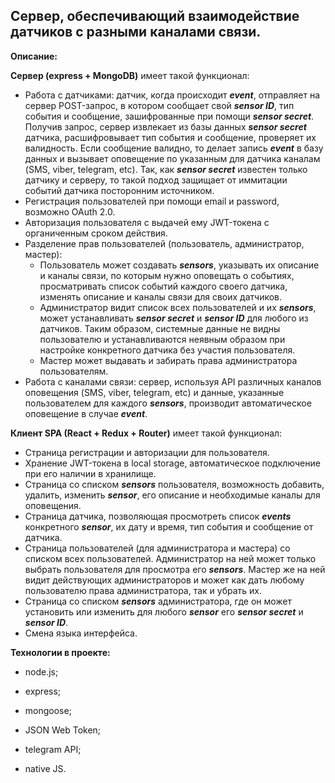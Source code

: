 ## Сервер, обеспечивающий взаимодействие датчиков с разными каналами связи.

**Описание:** 

**Сервер (express + MongoDB)** имеет такой функционал:

+ Работа с датчиками: датчик, когда происходит ***event***, отправляет на сервер POST-запрос, в котором сообщает свой ***sensor ID***, тип события и сообщение, зашифрованные при помощи ***sensor secret***. Получив запрос, сервер извлекает из базы данных ***sensor secret*** датчика, расшифровывает тип события и сообщение, проверяет их валидность. Если сообщение валидно, то делает запись ***event*** в базу данных и вызывает оповещение по указанным для датчика каналам (SMS, viber, telegram, etc). Так, как ***sensor secret*** известен только датчику и серверу, то такой подход защищает от иммитации событий датчика посторонним источником.
+ Регистрация пользователей при помощи email и password, возможно OAuth 2.0.
+ Авторизация пользователя с выдачей ему JWT-токена с органиченным сроком действия.
+ Разделение прав пользователей (пользователь, администратор, мастер):
	+ Пользователь может создавать ***sensors***, указывать их описание и каналы связи, по которым нужно оповещать о событиях, просматривать список событий каждого своего датчика, изменять описание и каналы связи для своих датчиков.
	+ Администратор видит список всех пользователей и их ***sensors***, может устанавливать ***sensor secret*** и ***sensor ID*** для любого из датчиков. Таким образом, системные данные не видны пользователю и устанавливаются неявным образом при настройке конкретного датчика без участия пользователя.
	+ Мастер может выдавать и забирать права администратора пользователям.
+ Работа с каналами связи: сервер, используя API различных каналов оповещения (SMS, viber, telegram, etc) и данные, указанные пользователем для каждого ***sensors***, производит автоматическое оповещение в случае ***event***.

**Клиент SPA (React + Redux + Router)** имеет такой функционал:

+ Страница регистрации и авторизации для пользователя.
+ Хранение JWT-токена в local storage, автоматическое подключение при его наличии в хранилище.
+ Страница со списком ***sensors*** пользователя, возможность добавить, удалить, изменить ***sensor***, его описание и необходимые каналы для оповещения.
+ Страница датчика, позволяющая просмотреть список ***events*** конкретного ***sensor***, их дату и время, тип события и сообщение от датчика.
+ Страница пользователей (для администратора и мастера) со списком всех пользователей. Администратор на ней может только выбрать пользователя для просмотра его ***sensors***. Мастер же на ней видит действующих администраторов и может как дать любому пользователю права администратора, так и убрать их.
+ Страница со списком ***sensors*** администратора, где он может установить или изменить для любого ***sensor*** его ***sensor secret*** и ***sensor ID***.
+ Смена языка интерфейса.



**Технологии в проекте:**

- node.js;
- express;
- mongoose;
- JSON Web Token;


- telegram API;


- native JS.
